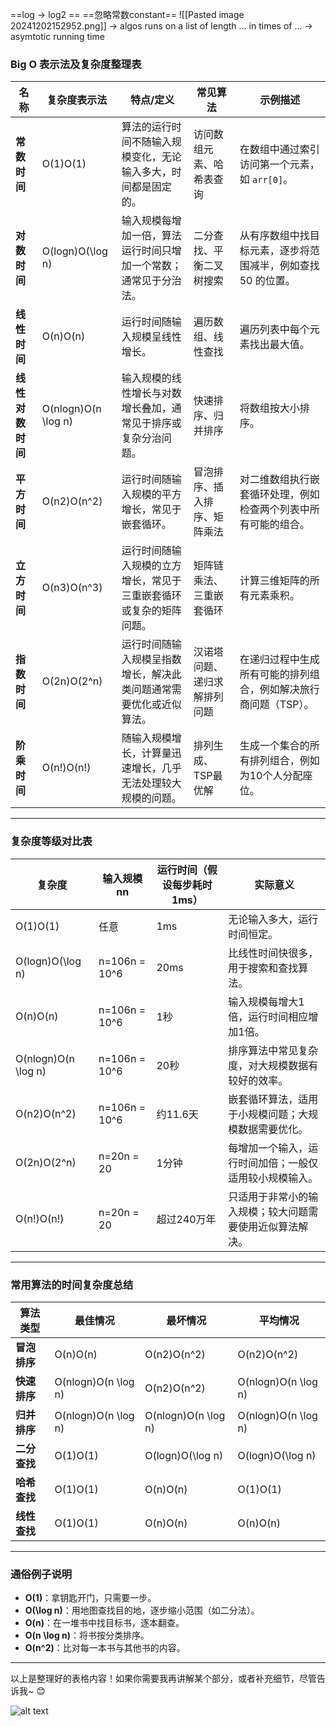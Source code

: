 ==log -> log2 ==
==忽略常数constant==
![[Pasted image 20241202152952.png]]
 -> algos runs on a list of length ... in times of ...
 -> asymtotic running time


### **Big O 表示法及复杂度整理表**

|**名称**|**复杂度表示法**|**特点/定义**|**常见算法**|**示例描述**|
|---|---|---|---|---|
|**常数时间**|O(1)O(1)|算法的运行时间不随输入规模变化，无论输入多大，时间都是固定的。|访问数组元素、哈希表查询|在数组中通过索引访问第一个元素，如 `arr[0]`。|
|**对数时间**|O(log⁡n)O(\log n)|输入规模每增加一倍，算法运行时间只增加一个常数；通常见于分治法。|二分查找、平衡二叉树搜索|从有序数组中找目标元素，逐步将范围减半，例如查找 50 的位置。|
|**线性时间**|O(n)O(n)|运行时间随输入规模呈线性增长。|遍历数组、线性查找|遍历列表中每个元素找出最大值。|
|**线性对数时间**|O(nlog⁡n)O(n \log n)|输入规模的线性增长与对数增长叠加，通常见于排序或复杂分治问题。|快速排序、归并排序|将数组按大小排序。|
|**平方时间**|O(n2)O(n^2)|运行时间随输入规模的平方增长，常见于嵌套循环。|冒泡排序、插入排序、矩阵乘法|对二维数组执行嵌套循环处理，例如检查两个列表中所有可能的组合。|
|**立方时间**|O(n3)O(n^3)|运行时间随输入规模的立方增长，常见于三重嵌套循环或复杂的矩阵问题。|矩阵链乘法、三重嵌套循环|计算三维矩阵的所有元素乘积。|
|**指数时间**|O(2n)O(2^n)|运行时间随输入规模呈指数增长，解决此类问题通常需要优化或近似算法。|汉诺塔问题、递归求解排列问题|在递归过程中生成所有可能的排列组合，例如解决旅行商问题（TSP）。|
|**阶乘时间**|O(n!)O(n!)|随输入规模增长，计算量迅速增长，几乎无法处理较大规模的问题。|排列生成、TSP最优解|生成一个集合的所有排列组合，例如为10个人分配座位。|

---

### **复杂度等级对比表**

|**复杂度**|**输入规模 nn**|**运行时间（假设每步耗时1ms）**|**实际意义**|
|---|---|---|---|
|O(1)O(1)|任意|1ms|无论输入多大，运行时间恒定。|
|O(log⁡n)O(\log n)|n=106n = 10^6|20ms|比线性时间快很多，用于搜索和查找算法。|
|O(n)O(n)|n=106n = 10^6|1秒|输入规模每增大1倍，运行时间相应增加1倍。|
|O(nlog⁡n)O(n \log n)|n=106n = 10^6|20秒|排序算法中常见复杂度，对大规模数据有较好的效率。|
|O(n2)O(n^2)|n=106n = 10^6|约11.6天|嵌套循环算法，适用于小规模问题；大规模数据需要优化。|
|O(2n)O(2^n)|n=20n = 20|1分钟|每增加一个输入，运行时间加倍；一般仅适用较小规模输入。|
|O(n!)O(n!)|n=20n = 20|超过240万年|只适用于非常小的输入规模；较大问题需要使用近似算法解决。|

---

### **常用算法的时间复杂度总结**

|**算法类型**|**最佳情况**|**最坏情况**|**平均情况**|
|---|---|---|---|
|**冒泡排序**|O(n)O(n)|O(n2)O(n^2)|O(n2)O(n^2)|
|**快速排序**|O(nlog⁡n)O(n \log n)|O(n2)O(n^2)|O(nlog⁡n)O(n \log n)|
|**归并排序**|O(nlog⁡n)O(n \log n)|O(nlog⁡n)O(n \log n)|O(nlog⁡n)O(n \log n)|
|**二分查找**|O(1)O(1)|O(log⁡n)O(\log n)|O(log⁡n)O(\log n)|
|**哈希查找**|O(1)O(1)|O(n)O(n)|O(1)O(1)|
|**线性查找**|O(1)O(1)|O(n)O(n)|O(n)O(n)|

---

### 通俗例子说明

- **O(1)**：拿钥匙开门，只需要一步。
- **O(\log n)**：用地图查找目的地，逐步缩小范围（如二分法）。
- **O(n)**：在一堆书中找目标书，逐本翻查。
- **O(n \log n)**：将书按分类排序。
- **O(n^2)**：比对每一本书与其他书的内容。

---

以上是整理好的表格内容！如果你需要我再讲解某个部分，或者补充细节，尽管告诉我~ 😊

![alt text](时间复杂度图.jpeg)

